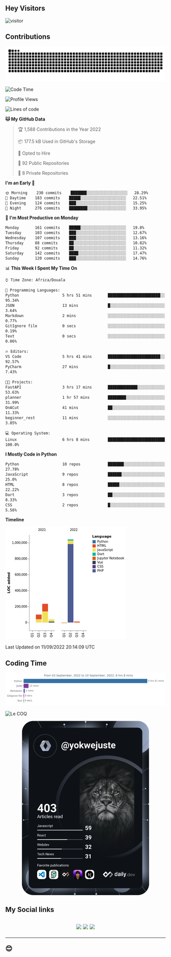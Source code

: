 ## Hey Visitors
![visitor](https://profile-counter.glitch.me/yokwejuste/count.svg)

## Contributions
<p align="center">
  <img src="https://raw.githubusercontent.com/yokwejuste/yokwejuste/output/github-contribution-grid-snake.svg" />
</p>

<!--START_SECTION:waka-->
![Code Time](http://img.shields.io/badge/Code%20Time-1%2C088%20hrs%2010%20mins-blue)

![Profile Views](http://img.shields.io/badge/Profile%20Views-16-blue)

![Lines of code](https://img.shields.io/badge/From%20Hello%20World%20I%27ve%20Written-1%20Million%20lines%20of%20code-blue)

**🐱 My GitHub Data** 

> 🏆 1,588 Contributions in the Year 2022
 > 
> 📦 177.5 kB Used in GitHub's Storage 
 > 
> 💼 Opted to Hire
 > 
> 📜 92 Public Repositories 
 > 
> 🔑 8 Private Repositories  
 > 
**I'm an Early 🐤** 

```text
🌞 Morning    230 commits    ███████░░░░░░░░░░░░░░░░░░   28.29% 
🌆 Daytime    183 commits    █████░░░░░░░░░░░░░░░░░░░░   22.51% 
🌃 Evening    124 commits    ███░░░░░░░░░░░░░░░░░░░░░░   15.25% 
🌙 Night      276 commits    ████████░░░░░░░░░░░░░░░░░   33.95%

```
📅 **I'm Most Productive on Monday** 

```text
Monday       161 commits    █████░░░░░░░░░░░░░░░░░░░░   19.8% 
Tuesday      103 commits    ███░░░░░░░░░░░░░░░░░░░░░░   12.67% 
Wednesday    107 commits    ███░░░░░░░░░░░░░░░░░░░░░░   13.16% 
Thursday     88 commits     ██░░░░░░░░░░░░░░░░░░░░░░░   10.82% 
Friday       92 commits     ██░░░░░░░░░░░░░░░░░░░░░░░   11.32% 
Saturday     142 commits    ████░░░░░░░░░░░░░░░░░░░░░   17.47% 
Sunday       120 commits    ███░░░░░░░░░░░░░░░░░░░░░░   14.76%

```


📊 **This Week I Spent My Time On** 

```text
⌚︎ Time Zone: Africa/Douala

💬 Programming Languages: 
Python                   5 hrs 51 mins       ███████████████████████░░   95.34% 
JSON                     13 mins             █░░░░░░░░░░░░░░░░░░░░░░░░   3.64% 
Markdown                 2 mins              ░░░░░░░░░░░░░░░░░░░░░░░░░   0.77% 
GitIgnore file           0 secs              ░░░░░░░░░░░░░░░░░░░░░░░░░   0.19% 
Text                     0 secs              ░░░░░░░░░░░░░░░░░░░░░░░░░   0.06%

🔥 Editors: 
VS Code                  5 hrs 41 mins       ███████████████████████░░   92.57% 
PyCharm                  27 mins             █░░░░░░░░░░░░░░░░░░░░░░░░   7.43%

🐱‍💻 Projects: 
FastAPI                  3 hrs 17 mins       █████████████░░░░░░░░░░░░   53.63% 
planner                  1 hr 57 mins        ████████░░░░░░░░░░░░░░░░░   31.99% 
OnACut                   41 mins             ██░░░░░░░░░░░░░░░░░░░░░░░   11.33% 
beginner_rest            11 mins             ░░░░░░░░░░░░░░░░░░░░░░░░░   3.05%

💻 Operating System: 
Linux                    6 hrs 8 mins        █████████████████████████   100.0%

```

**I Mostly Code in Python** 

```text
Python                   10 repos            ███████░░░░░░░░░░░░░░░░░░   27.78% 
JavaScript               9 repos             ██████░░░░░░░░░░░░░░░░░░░   25.0% 
HTML                     8 repos             █████░░░░░░░░░░░░░░░░░░░░   22.22% 
Dart                     3 repos             ██░░░░░░░░░░░░░░░░░░░░░░░   8.33% 
CSS                      2 repos             █░░░░░░░░░░░░░░░░░░░░░░░░   5.56%

```


**Timeline**

![Chart not found](https://raw.githubusercontent.com/yokwejuste/yokwejuste/master/charts/bar_graph.png) 


 Last Updated on 11/09/2022 20:14:09 UTC
<!--END_SECTION:waka-->

## Coding Time

[![wakatime-stats](https://github.com/yokwejuste/yokwejuste/blob/master/images/stat.svg)](https://wakatime.com/@yokwejuste)

![Le COQ](https://metrics.lecoq.io/yokwejuste/)
<p align="center">
  <a href="#"><img src="https://github.com/yokwejuste/yokwejuste/blob/master/devcard.svg" width="400" alt="Yonkeu K. Steve's Dev Card"/></a>
</p>
<h2>My Social links<h2>
<p align="center">
  <a href="https://twitter.com/yokwejuste"><img src="https://img.shields.io/badge/twitter-%231DA1F2.svg?style=for-the-badge&logo=Twitter&logoColor=white"></a>
  <a href="https://linkedin.com/in/yokwejuste"><img src="https://img.shields.io/badge/linkedin-%230077B5.svg?style=for-the-badge&logo=linkedin&logoColor=white"></a>
  <a href="https://instagram.com/yokwejuste0"><img src="https://img.shields.io/badge/instagram-%23E4405F.svg?style=for-the-badge&logo=Instagram&logoColor=white"></a>
</p>
<hr>
😊
